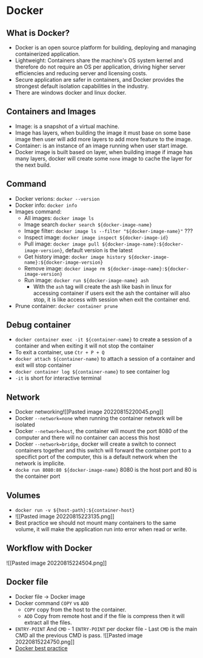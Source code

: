 # Docker
## What is Docker? 
- Docker is an open source platform for building, deploying and managing containerized application.
- Lightweight: Containers share the machine's OS system kernel and therefore do not require an OS per application, driving higher server efficiencies and reducing server and licensing costs.
- Secure application are safer in containers, and Docker provides the strongest default isolation capabilities in the industry.
- There are windows docker and linux docker.
## Containers and Images
- Image: is a snapshot of a virtual machine.
- Image has layers, when building the image it must base on some base image then user will add more layers to add more feature to the image.
- Container: is an instance of an image running when user start image.
- Docker image is built based on layer, when building image if image has many layers, docker will create some `none` image to cache the layer for the next build.
## Command
- Docker verions: `docker --version`
- Docker info: `docker info`
- Images command:
	- All images: `docker image ls`
	- Image search `docker search ${docker-image-name}`
	- Image filter: `docker image ls --filter "${docker-image-name}"` ???
	- Inspect image: `docker image inspect ${docker-image-id}`
	- Pull image: `docker image pull ${docker-image-name}:${docker-image-version}`, default version is the latest
	- Get history image: `docker image history ${docker-image-name}:${docker-image-version}`
	- Remove image: `docker image rm ${docker-image-name}:${docker-image-version}`
	- Run image: `docker run ${docker-image-name} ash`
		- With the `ash` tag will create the ash like bash in linux for accessing container if users exit the ash the container will also stop, it is like access with session when exit the container end.
- Prune container: `docker container prune`
## Debug container
- `docker container exec -it ${container-name}` to create a session of a container and when exiting it will not stop the container 
- To exit a container, use `Ctr + P + Q`
- `docker attach ${container-name}` to attach a session of a container and exit will stop container
- `docker container log ${container-name}` to see container log
- `-it` is short for interactive terminal
## Network
- Docker networking![[Pasted image 20220815220045.png]]
- Docker `--network=none` when running the container network will be isolated
- Docker `--network=host`, the container will mount the port 8080 of the computer and there will no container can access this host
- Docker `--network=bridge`, docker will create a switch to connect containers together and this switch will forward the container port to a specifict port of the computer, this is a default network when the network is implicite.
- `docke run 8080:80 ${docker-image-name}` 8080 is the host port and 80 is the container port
## Volumes
- `docker run -v ${host-path}:${container-host}`
- ![[Pasted image 20220815223135.png]]
- Best practice we should not mount many containers to the same volume, it will make the application run into error when read or write.
## Workflow with Docker
![[Pasted image 20220815224504.png]]
## Docker file
- Docker file → Docker image
- Docker command `COPY` vs `ADD`
	- `COPY` copy from the host to the container.
	- `ADD` Copy from remote host and if the file is compress then it will extract all the files.
- `ENTRY-POINT` And `CMD`
		- 1 `ENTRY-POINT` per docker file
		- Last `CMD` is the main CMD all the previous CMD is pass.
![[Pasted image 20220815224750.png]]
- [Docker best practice](https://docs.docker.com/develop/develop-images/dockerfile_best-practices)
